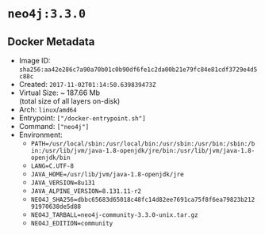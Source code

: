 # `neo4j:3.3.0`

## Docker Metadata

- Image ID: `sha256:aa42e286c7a90a70b01c0b90df6fe1c2da00b21e79fc84e81cdf3729e4d5c88c`
- Created: `2017-11-02T01:14:50.639839473Z`
- Virtual Size: ~ 187.66 Mb  
  (total size of all layers on-disk)
- Arch: `linux`/`amd64`
- Entrypoint: `["/docker-entrypoint.sh"]`
- Command: `["neo4j"]`
- Environment:
  - `PATH=/usr/local/sbin:/usr/local/bin:/usr/sbin:/usr/bin:/sbin:/bin:/usr/lib/jvm/java-1.8-openjdk/jre/bin:/usr/lib/jvm/java-1.8-openjdk/bin`
  - `LANG=C.UTF-8`
  - `JAVA_HOME=/usr/lib/jvm/java-1.8-openjdk/jre`
  - `JAVA_VERSION=8u131`
  - `JAVA_ALPINE_VERSION=8.131.11-r2`
  - `NEO4J_SHA256=dbbc65683d65018c48fc14d82ee7691ca75f8f6ea79823b21291970638de5d88`
  - `NEO4J_TARBALL=neo4j-community-3.3.0-unix.tar.gz`
  - `NEO4J_EDITION=community`
